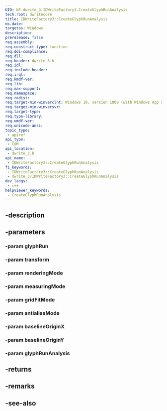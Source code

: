```yaml
---
UID: NF:dwrite_3.IDWriteFactory3.CreateGlyphRunAnalysis
tech.root: dwritecore
title: IDWriteFactory3::CreateGlyphRunAnalysis
ms.date: 
targetos: Windows
description: 
prerelease: false
req.assembly: 
req.construct-type: function
req.ddi-compliance: 
req.dll: 
req.header: dwrite_3.h
req.idl: 
req.include-header: 
req.irql: 
req.kmdf-ver: 
req.lib: 
req.max-support: 
req.namespace: 
req.redist: 
req.target-min-winverclnt: Windows 10, version 1809 (with Windows App SDK 0.5 or later)
req.target-min-winversvr: 
req.target-type: 
req.type-library: 
req.umdf-ver: 
req.unicode-ansi: 
topic_type:
 - apiref
api_type:
 - COM
api_location:
 - dwrite_3.h
api_name:
 - IDWriteFactory3::CreateGlyphRunAnalysis
f1_keywords:
 - IDWriteFactory3::CreateGlyphRunAnalysis
 - dwrite_3/IDWriteFactory3::CreateGlyphRunAnalysis
dev_langs:
 - c++
helpviewer_keywords:
 - CreateGlyphRunAnalysis
---
```


## -description

## -parameters

### -param glyphRun

### -param transform

### -param renderingMode

### -param measuringMode

### -param gridFitMode

### -param antialiasMode

### -param baselineOriginX

### -param baselineOriginY

### -param glyphRunAnalysis

## -returns

## -remarks

## -see-also

